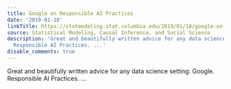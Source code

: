 ```yaml
---
title: Google on Responsible AI Practices
date: '2019-01-18'
linkTitle: https://statmodeling.stat.columbia.edu/2019/01/18/google-on-responsible-ai-practices/
source: Statistical Modeling, Causal Inference, and Social Science
description: 'Great and beautifully written advice for any data science setting: Google.
  Responsible AI Practices. ...'
disable_comments: true
---
```

Great and beautifully written advice for any data science setting: Google. Responsible AI Practices. ...